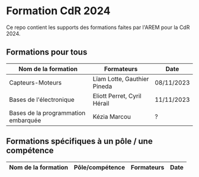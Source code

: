 # Formation CdR 2024

Ce repo contient les supports des formations faites par l'AREM pour la CdR 2024. 

## Formations pour tous

| Nom de la formation | Formateurs | Date |
| --- | --- | --- |
| Capteurs-Moteurs | Lïam Lotte, Gauthier Pineda | 08/11/2023 |
| Bases de l'électronique | Eliott Perret, Cyril Hérail | 11/11/2023 |
| Bases de la programmation embarquée | Kézia Marcou | ? | 

## Formations spécifiques à un pôle / une compétence

| Nom de la formation | Pôle/compétence |Formateurs | Date |
| --- | --- | --- | --- |
